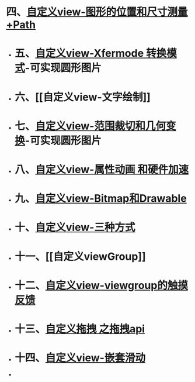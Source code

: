 # 四、[自定义view-图形的位置和尺寸测量+Path](https://blog.csdn.net/xuwb123xuwb/article/details/114707660)
- # 五、[自定义view-Xfermode 转换模式](https://blog.csdn.net/xuwb123xuwb/article/details/114952357)-可实现圆形图片
- # 六、[[自定义view-文字绘制]]
- # 七、[自定义view-范围裁切和几何变换](https://blog.csdn.net/xuwb123xuwb/article/details/115024859)-可实现圆形图片
- # 八、[自定义view-属性动画 和硬件加速](https://blog.csdn.net/xuwb123xuwb/article/details/115048646)
- # 九、[自定义view-Bitmap和Drawable](https://blog.csdn.net/xuwb123xuwb/article/details/115057281)
- # 十、[自定义view-三种方式](https://blog.csdn.net/xuwb123xuwb/article/details/115147554)
- # 十一、[[自定义viewGroup]]
- # 十二、[自定义view-viewgroup的触摸反馈](https://blog.csdn.net/xuwb123xuwb/article/details/115287118)
- # 十三、[自定义拖拽 之拖拽api](https://blog.csdn.net/xuwb123xuwb/article/details/115303030)
- # 十四、[自定义view-嵌套滑动](https://blog.csdn.net/xuwb123xuwb/article/details/115306665)
-